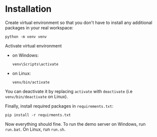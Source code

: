 # Installation
Create virtual environment so that you don't have to install any additional packages in your real workspace:
```
python -m venv venv
```

Activate virtual environment 
- on Windows:
    ```
    venv\Scripts\activate
    ```

- on Linux:
    ```
    venv/bin/activate
    ```

You can deactivate it by replacing `activate` with `deactivate` (i.e `venv/bin/deactivate` on Linux).

Finally, install required packages in `requirements.txt`:
```
pip install -r requirments.txt
```

Now everything should fine. To run the demo server on Windows, run `run.bat`. On Linux, run `run.sh`.